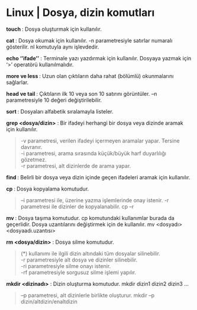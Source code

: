 # Linux | Dosya, dizin komutları

**touch <dosya adi>** : Dosya oluşturmak için kullanılır.

**cat <dosya adi>** : Dosya okumak için kullanılır. -n parametresiyle satırlar numaralı gösterilir. nl <dosyaadi> komutuyla aynı işlevdedir.
  
**echo ‘’ifade’’** :  Terminale yazı yazdırmak için kullanılır. Dosyaya yazmak için ‘>’ operatörü kullanılmalıdır.
  
**more ve less <dosya>** : Uzun olan çıktıların daha rahat (bölümlü) okunmalarını sağlarlar.

**head ve tail <dosya>** : Çıktıların ilk 10 veya son 10 satırını görüntüler. –n parametresiyle 10 değeri değiştirilebilir. 
  
**sort <dosya>** : Dosyaları alfabetik sıralamayla listeler.
  
**grep <ifade> <dosya/dizin>** : Bir ifadeyi herhangi bir dosya veya dizinde aramak için kullanılır.

>-v parametresi, verilen ifadeyi içermeyen aramalar yapar. Tersine davranır.<br>
>-i parametresi, arama sırasında küçük/büyük harf duyarlılığı gözetmez.<br>
>-r parametresi, alt dizinlerde de arama yapar.<br>
  
**find <dosya> <ifade>** : Belirli bir dosya veya dizin içinde geçen ifadeleri aramak için kullanılır.
  
**cp <kaynak> <hedef>** : Dosya kopyalama komutudur.
  >–i parametresi ile, üzerine yazma işlemlerinde onay istenir.
  >-r parametresi ile dizinler de kopyalanabilir. cp –r <kaynakdizin> <hedefdizin>
  
**mv <kaynak> <hedef>** : Dosya taşıma komutudur. cp komutundaki kullanımlar burada da geçerlidir.
  Dosya uzantılarını değiştirmek için de kullanılır. mv <dosyadı> <dosyaadı.uzantısı>

**rm <dosya/dizin>** : Dosya silme komutudur.
 > (*) kullanımı ile ilgili dizin altındaki tüm dosyalar silinebilir.<br>
 >-r parametresiyle alt dosya ve dizinler silinebilir.<br>
 >-ri parametresiyle silme onayı istenir.<br>
 >-rf parametresiyle sorgusuz silme işlemi yapılır.<br>
  
**mkdir <dizinadı>** : Dizin oluşturma komutudur. mkdir dizin1 dizin2 dizin3 ... 
  >–p parametresi, alt dizinlerle birlikte oluşturur. mkdir –p dizin/altdizin/enaltdizin
